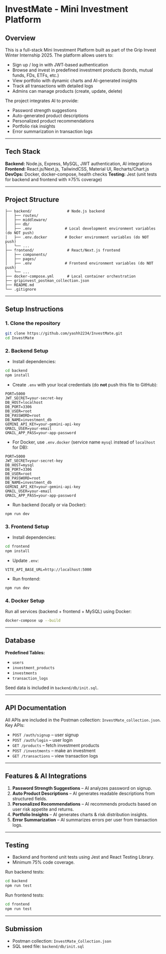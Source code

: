 # InvestMate - Mini Investment Platform

## Overview

This is a full-stack Mini Investment Platform built as part of the Grip Invest Winter Internship 2025.
The platform allows users to:

* Sign up / log in with JWT-based authentication
* Browse and invest in predefined investment products (bonds, mutual funds, FDs, ETFs, etc.)
* View portfolio with dynamic charts and AI-generated insights
* Track all transactions with detailed logs
* Admins can manage products (create, update, delete)

The project integrates AI to provide:

* Password strength suggestions
* Auto-generated product descriptions
* Personalized product recommendations
* Portfolio risk insights
* Error summarization in transaction logs

---

## Tech Stack

**Backend:** Node.js, Express, MySQL, JWT authentication, AI integrations
**Frontend:** React.js/Next.js, TailwindCSS, Material UI, Recharts/Chart.js
**DevOps:** Docker, docker-compose, health checks
**Testing:** Jest (unit tests for backend and frontend with ≥75% coverage)

---

## Project Structure

```
├── backend/                # Node.js backend
│   ├── routes/
│   ├── middleware/
│   ├── db/
│   ├── .env               # Local development environment variables (do NOT push)
│   ├── .env.docker        # Docker environment variables (do NOT push)
│   └── ...
├── frontend/               # React/Next.js frontend
│   ├── components/
│   ├── pages/
│   ├── .env               # Frontend environment variables (do NOT push)
│   └── ...
├── docker-compose.yml      # Local container orchestration
├── gripinvest_postman_collection.json
├── README.md
└── .gitignore
```

---

## Setup Instructions

### 1. Clone the repository

```bash
git clone https://github.com/yashh2234/InvestMate.git
cd InvestMate
```

### 2. Backend Setup

* Install dependencies:

```bash
cd backend
npm install
```

* Create `.env` with your local credentials (do **not** push this file to GitHub):

```
PORT=5000
JWT_SECRET=your-secret-key
DB_HOST=localhost
DB_PORT=3306
DB_USER=root
DB_PASSWORD=root
DB_NAME=investment_db
GEMINI_API_KEY=your-gemini-api-key
GMAIL_USER=your-email
GMAIL_APP_PASS=your-app-password
```

* For Docker, use `.env.docker` (service name `mysql` instead of `localhost` for DB):

```
PORT=5000
JWT_SECRET=your-secret-key
DB_HOST=mysql
DB_PORT=3306
DB_USER=root
DB_PASSWORD=root
DB_NAME=investment_db
GEMINI_API_KEY=your-gemini-api-key
GMAIL_USER=your-email
GMAIL_APP_PASS=your-app-password
```

* Run backend (locally or via Docker):

```bash
npm run dev
```

### 3. Frontend Setup

* Install dependencies:

```bash
cd frontend
npm install
```

* Update `.env`:

```
VITE_API_BASE_URL=http://localhost:5000
```

* Run frontend:

```bash
npm run dev
```

### 4. Docker Setup

Run all services (backend + frontend + MySQL) using Docker:

```bash
docker-compose up --build
```

---

## Database

**Predefined Tables:**

* `users`
* `investment_products`
* `investments`
* `transaction_logs`

Seed data is included in `backend/db/init.sql`.

---

## API Documentation

All APIs are included in the Postman collection: `InvestMate_collection.json`.
Key APIs:

* `POST /auth/signup` – user signup
* `POST /auth/login` – user login
* `GET /products` – fetch investment products
* `POST /investments` – make an investment
* `GET /transactions` – view transaction logs

---

## Features & AI Integrations

1. **Password Strength Suggestions** – AI analyzes password on signup.
2. **Auto Product Descriptions** – AI generates readable descriptions from structured fields.
3. **Personalized Recommendations** – AI recommends products based on user risk appetite and returns.
4. **Portfolio Insights** – AI generates charts & risk distribution insights.
5. **Error Summarization** – AI summarizes errors per user from transaction logs.

---

## Testing

* Backend and frontend unit tests using Jest and React Testing Library.
* Minimum 75% code coverage.

Run backend tests:

```bash
cd backend
npm run test
```

Run frontend tests:

```bash
cd frontend
npm run test
```

---

## Submission

* Postman collection: `InvestMate_Collection.json`
* SQL seed file: `backend/db/init.sql`
